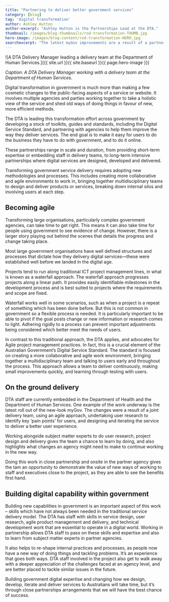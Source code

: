 ```yaml
---
title: "Partnering to deliver better government services"
category: [blog]
tag: 'digital transformation'
author: Ashley Hutton
author-excerpt: "Ashley Hutton is the Partnerships Lead at the DTA."
thumbnail: /images/blog-thumbnails/rod-transformation-THUMB.jpg
hero-image: /images/blog-content/rod-transformation-HERO.jpg
searchexcerpt: "The latest myGov improvements are a result of a partnership between the DTA and the Department of Human Services. Ashley Hutton talks about the benefits of partnering with agencies to transform government digital services."
---
```


![A DTA Delivery Manager leading a delivery team at the Department of Human Services.]({{ site.url }}{{ site.baseurl }}{{ page.hero-image }})

*Caption: A DTA Delivery Manager working with a delivery team at the Department of Human Services.*

Digital transformation in government is much more than making a few cosmetic changes to the public-facing aspects of a service or website. It involves multiple agencies and parties working together to take a holistic view of the service and shed old ways of doing things in favour of new, more efficient methods. 

The DTA is leading this transformation effort across government by developing a stock of toolkits, guides and standards, including the Digital Service Standard, and partnering with agencies to help them improve the way they deliver services. The end goal is to make it easy for users to do the business they have to do with government, and to do it online.

These partnerships range in scale and duration, from providing short-term expertise or embedding staff in delivery teams, to long-term intensive partnerships where digital services are designed, developed and delivered.

Transforming government service delivery requires adopting new methodologies and processes. This includes creating more collaborative and agile environments to work in, bringing together multidisciplinary teams to design and deliver products or services, breaking down internal silos and involving users at each step. 

## Becoming agile

Transforming large organisations, particularly complex government agencies, can take time to get right. This means it can also take time for people using government to see evidence of change. However, there is a larger story playing out behind the scenes that details the progress and change taking place. 

Most large government organisations have well defined structures and processes that dictate how they delivery digital services—these were established well before we landed in the digital age. 

Projects tend to run along traditional ICT project management lines, in what is known as a waterfall approach. The waterfall approach progresses projects along a linear path. It provides easily identifiable milestones in the development process and is best suited to projects where the requirements and scope are fixed.

Waterfall works well in some scenarios, such as when a project is a repeat of something which has been done before. But this is not common in government so a flexible process is needed. It is particularly important to be able to pivot if the goal posts change or new information or research comes to light. Adhering rigidly to a process can prevent important adjustments being considered which better meet the needs of users.

In contrast to this traditional approach, the DTA applies, and advocates for Agile project management practices. In fact, this is a crucial element of the Australian Government’s Digital Service Standard. The standard is focused on creating a more collaborative and agile work environment, bringing together a multidisciplinary team and talking to users early and throughout the process. This approach allows a team to deliver continuously, making small improvements quickly, and learning through testing with users.

## On the ground delivery

DTA staff are currently embedded in the Department of Health and the Department of Human Services. One example of the work underway is the latest roll out of the new-look myGov. The changes were a result of a joint delivery team, using an agile approach, undertaking user research to identify key ‘pain points’ for users, and designing and iterating the service to deliver a better user experience.

Working alongside subject matter experts to do user research, project design and delivery gives the team a chance to learn by doing, and also highlights what changes an agency might need to make to continue working in the new way.

Doing this work in close partnership and onsite in the partner agency gives the tam an opportunity to demonstrate the value of new ways of working to staff and executives close to the project, as they are able to see the benefits first hand.

## Building digital capability within government

Building new capabilities in government is an important aspect of this work – skills which have not always been needed in the traditional service delivery model. The DTA has staff with skills in service design, user research, agile product management and delivery, and technical development work that are essential to operate in a digital world. Working in partnership allows DTA staff to pass on these skills and expertise and also to learn from subject matter experts in partner agencies. 

It also helps to re-shape internal practices and processes, as people now have a new way of doing things and tackling problems. It’s an experience that goes both ways. DTA staff involved in the project also get to walk away with a deeper appreciation of the challenges faced at an agency level, and are better placed to tackle similar issues in the future.

Building government digital expertise and changing how we design, develop, iterate and deliver services to Australians will take time, but it’s through close partnerships arrangements that we will have the best chance of success.
